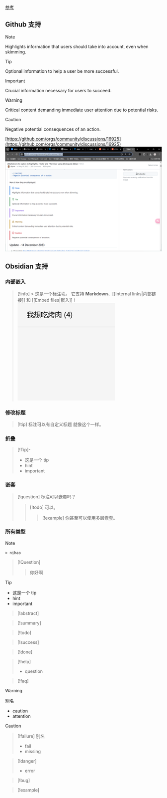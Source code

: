 [参考](https://publish.obsidian.md/help-zh/%E7%BC%96%E8%BE%91%E4%B8%8E%E6%A0%BC%E5%BC%8F%E5%8C%96/%E6%A0%87%E6%B3%A8)

## Github 支持

> [!NOTE]  
> Highlights information that users should take into account, even when skimming.

> [!TIP]
> Optional information to help a user be more successful.

> [!IMPORTANT]  
> Crucial information necessary for users to succeed.

> [!WARNING]  
> Critical content demanding immediate user attention due to potential risks.

> [!CAUTION]
> Negative potential consequences of an action.

[https://github.com/orgs/community/discussions/16925](https://github.com/orgs/community/discussions/16925)
![image.png](https://raw.githubusercontent.com/MarchPhantasia/pic/main/hexoblog/20240722112946.png)

## Obsidian 支持
### 内部嵌入
> [!info] > 这是一个标注块。 
> 它支持 **Markdown**、[[Internal links|内部链接]] 和 [[Embed files|嵌入]]！ 
> ![image.png](https://raw.githubusercontent.com/MarchPhantasia/pic/main/hexoblog/20240720004532.png)


### 修改标题
> [!tip] 标注可以有自定义标题 
> 就像这个一样。


### 折叠
> [!Tip]-
> - 这是一个 tip
> - hint
> - important


### 嵌套
> [!question] 标注可以嵌套吗？ 
> > [!todo] 可以。 
> > > [!example] 你甚至可以使用多层嵌套。

### 所有类型
>[!Note]
> ```
> > nihao
> ```


> [!Question]
> > 你好啊


> [!Tip]
> - 这是一个 tip
> - hint
> - important

> [!abstract]

>[!summary]

>[!todo]


>[!success]

>[!done]

>[!help]
>- question

>[!faq]

>[!warning]
> 别名
> - caution
> - attention

>[!caution]

> [!failure]
> 别名
> - fail
> - missing


> [!danger]
> - error


>[!bug]

> [!example]